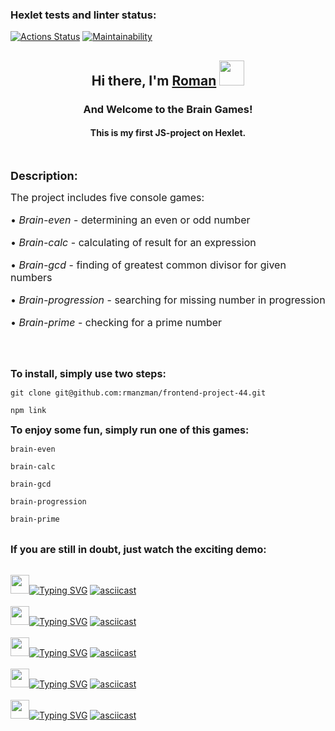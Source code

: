### Hexlet tests and linter status:
[![Actions Status](https://github.com/rmanzman/frontend-project-44/workflows/hexlet-check/badge.svg)](https://github.com/rmanzman/frontend-project-44/actions)
[![Maintainability](https://api.codeclimate.com/v1/badges/5d021fa64382d03d0e2b/maintainability)](https://codeclimate.com/github/rmanzman/frontend-project-44/maintainability)

<h2 align="center">Hi there, I'm <a href="https://ru.hexlet.io/u/romankraizman" target="_blank">Roman</a>
<img src="https://meritt-gifs.s3-us-west-1.amazonaws.com/reaction/cat-slide.gif" height="40"/></h2>
<h3 align="center">And Welcome to the Brain Games!</h3>
<h4 align="center">This is my first JS-project on Hexlet.</h4><br>

<p><font size="4"><b>Description:</b></font></p>
<p><font size="3">The project includes five console games:</p>
<p>• <i>Brain-even</i> - determining an even or odd number</p>
<p>• <i>Brain-calc</i> - сalculating of result for an expression</p>
<p>• <i>Brain-gcd</i> - finding of greatest common divisor for given numbers</p>
<p>• <i>Brain-progression</i> - searching for missing number in progression</p>
<p>• <i>Brain-prime</i> - checking for a prime number</font></p>
<br>
<br>

<font size="3"><b>To install, simply use two steps:</b></font>
```shell
git clone git@github.com:rmanzman/frontend-project-44.git
```
```shell
npm link
```

<font size="3"><b>To enjoy some fun, simply run one of this games:</b></font>
```shell
brain-even
```
```shell
brain-calc
```
```shell
brain-gcd
```
```shell
brain-progression
```
```shell
brain-prime
```
<br>
<font size="3"><b>If you are still in doubt, just watch the exciting demo:</b></font>
<br>
<br>

<img src="https://meritt-gifs.s3-us-west-1.amazonaws.com/rainbow/cosmic-brain.gif" height="30"/>[![Typing SVG](https://readme-typing-svg.herokuapp.com?font=Fredericka+the+Great&size=20&duration=3000&pause=1000&color=2300FF&background=FF000000&center=true&vCenter=true&width=250&height=22&lines=Brain-even+game+preview)](https://git.io/typing-svg)
[![asciicast](https://asciinema.org/a/q5owqqjZYy8xVcG2cKCMANro2.svg)](https://asciinema.org/a/q5owqqjZYy8xVcG2cKCMANro2)
<br>
<br>
<img src="https://meritt-gifs.s3-us-west-1.amazonaws.com/rainbow/cosmic-brain.gif" height="30"/>[![Typing SVG](https://readme-typing-svg.herokuapp.com?font=Fredericka+the+Great&size=20&duration=3000&pause=1000&color=2300FF&background=FF000000&center=true&vCenter=true&width=250&height=22&lines=Brain-calc+game+preview)](https://git.io/typing-svg)
[![asciicast](https://asciinema.org/a/Uw1cKjoLLPuSC2HOMjvEMCDyj.svg)](https://asciinema.org/a/Uw1cKjoLLPuSC2HOMjvEMCDyj)
<br>
<br>
<img src="https://meritt-gifs.s3-us-west-1.amazonaws.com/rainbow/cosmic-brain.gif" height="30"/>[![Typing SVG](https://readme-typing-svg.herokuapp.com?font=Fredericka+the+Great&size=20&duration=3000&pause=1000&color=2300FF&background=FF000000&center=true&vCenter=true&width=250&height=22&lines=Brain-gcd+game+preview)](https://git.io/typing-svg)
[![asciicast](https://asciinema.org/a/0ZF9E9zRl5L7Kl2ryca6AXEib.svg)](https://asciinema.org/a/0ZF9E9zRl5L7Kl2ryca6AXEib)
<br>
<br>
<img src="https://meritt-gifs.s3-us-west-1.amazonaws.com/rainbow/cosmic-brain.gif" height="30"/>[![Typing SVG](https://readme-typing-svg.herokuapp.com?font=Fredericka+the+Great&size=20&duration=3000&pause=1000&color=2300FF&background=FF000000&center=true&vCenter=true&width=325&height=22&lines=Brain-progression+game+preview)](https://git.io/typing-svg)
[![asciicast](https://asciinema.org/a/DBq25X52G2ulY8xqgYk0COHXG.svg)](https://asciinema.org/a/DBq25X52G2ulY8xqgYk0COHXG)
<br>
<br>
<img src="https://meritt-gifs.s3-us-west-1.amazonaws.com/rainbow/cosmic-brain.gif" height="30"/>[![Typing SVG](https://readme-typing-svg.herokuapp.com?font=Fredericka+the+Great&size=20&duration=3000&pause=1000&color=2300FF&background=FF000000&center=true&vCenter=true&width=270&height=22&lines=Brain-prime+game+preview)](https://git.io/typing-svg)
[![asciicast](https://asciinema.org/a/YDcAe8hQAsdcxkWSYiNuWLCE7.svg)](https://asciinema.org/a/YDcAe8hQAsdcxkWSYiNuWLCE7)